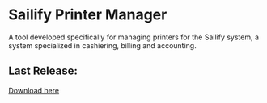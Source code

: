 # Sailify Printer Manager
A tool developed specifically for managing printers for the Sailify system, a system specialized in cashiering, billing and accounting.

## Last Release:
[Download here](https://github.com/MontjuCentral/sailify-printer-manager/releases/download/v1.0.0.1/Sailify-Printer-Manager.zip)
